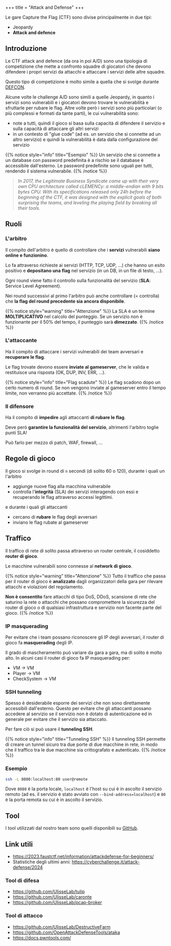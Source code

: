 +++
title = "Attack and Defense"
+++

Le gare Capture the Flag (CTF) sono divise principalmente in due tipi:

- Jeopardy
- **Attack and defence**

## Introduzione

Le CTF attack and defence (da ora in poi A/D) sono una tipologia di competizione che mette a confronto squadre di giocatori che devono difendere i propri servizi da attacchi e attaccare i servizi delle altre squadre.

Questo tipo di competizione è molto simile a quella che si svolge durante [DEFCON].

[DEFCON]: https://en.wikipedia.org/wiki/DEF_CON#Capture_the_flag

Alcune volte le challenge A/D sono simili a quelle Jeopardy, in quanto i servizi sono vulnerabili e i giocatori devono trovare le vulnerabilità e sfruttarle per rubare le flag. Altre volte però i servizi sono più particolari (o più complessi e formati da tante parti), le cui vulnerabilità sono:

- note a tutti, quindi il gioco si basa sulla capacità di difendere il servizio e sulla capacità di attaccare gli altri servizi
- in un contesto di "glue code" (ad es. un servizio che si connette ad un altro servizio) e quindi la vulnerabilità è data dalla configurazione del servizio

{{% notice style="info" title="Esempio" %}}
Un servizio che si connette a un database con password predefinita è a rischio se il database è accessibile dall'esterno. Le password predefinite sono uguali per tutti, rendendo il sistema vulnerabile.
{{% /notice %}}

> _In 2017, the Legitimate Business Syndicate came up with their very own CPU architecture called cLEMENCy: a middle-endian with 9 bits bytes CPU. With its specifications released only 24h before the beginning of the CTF, it was designed with the explicit goals of both surprising the teams, and leveling the playing field by breaking all their tools._

## Ruoli

### L'arbitro

Il compito dell'arbitro è quello di controllare che i **servizi** vulnerabili **siano online e funzionino**.

Lo fa attraverso richieste ai servizi (HTTP, TCP, UDP, ...) che hanno un esito positivo e **depositano una flag** nel servizio (in un DB, in un file di testo, ...).

Ogni round viene fatto il controllo sulla funzionalità del servizio (**SLA**: Service Level Agreement).

Nei round successivi al primo l'arbitro può anche controllare (= controlla) che **la flag del round precedente sia ancora disponibile**.

{{% notice style="warning" title="Attenzione" %}}
La SLA è un termine **MOLTIPLICATIVO** nel calcolo del punteggio. Se un servizio non è funzionante per il 50% del tempo, il punteggio sarà **dimezzato**.
{{% /notice %}}

### L'attaccante

Ha il compito di attaccare i servizi vulnerabili dei team avversari e **recuperare le flag**.

Le flag trovate devono essere **inviate al gameserver**, che le valida e restituisce una risposta (OK, DUP, INV, ERR, ...).

{{% notice style="info" title="Flag scadute" %}}
Le flag scadono dopo un certo numero di round. Se non vengono inviate al gameserver entro il tempo limite, non verranno più accettate.
{{% /notice %}}

### Il difensore

Ha il compito di **impedire** agli attaccanti **di rubare le flag**.

Deve però **garantire la funzionalità del servizio**, altrimenti l'arbitro toglie punti SLA!

Può farlo per mezzo di patch, WAF, firewall, ...

## Regole di gioco

Il gioco si svolge in round di `n` secondi (di solito 60 o 120), durante i quali un l'arbitro

- aggiunge nuove flag alla macchina vulnerabile
- controlla l'**integrità** (SLA) dei servizi interagendo con essi e recuperando le flag attraverso accessi legittimi.

e durante i quali gli attaccanti

- cercano di **rubare** le flag degli avversari
- inviano le flag rubate al gameserver

## Traffico

Il traffico di rete di solito passa attraverso un router centrale, il cosiddetto **router di gioco**.

Le macchine vulnerabili sono connesse al **network di gioco**.

{{% notice style="warning" title="Attenzione" %}}
Tutto il traffico che passa per il router di gioco è **analizzato** dagli organizzatori della gara per rilevare attacchi e violazioni del regolamento.

**Non è consentito** fare attacchi di tipo DoS, DDoS, scansione di rete che saturino la rete o attacchi che possano compromettere la sicurezza del router di gioco o di qualsiasi infrastruttura e servizio non facente parte del gioco.
{{% /notice %}}

### IP masquerading

Per evitare che i team possano riconoscere gli IP degli avversari, il router di gioco fa **masquerading** degli IP.

Il grado di mascheramento può variare da gara a gara, ma di solito è molto alto. In alcuni casi il router di gioco fa IP masquerading per:

- VM -> VM
- Player -> VM
- CheckSystem -> VM

### SSH tunneling

Spesso è desiderabile esporre dei servizi che non sono direttamente accessibili dall'esterno. Questo per evitare che gli attaccanti possano accedere al servizio se il servizio non è dotato di autenticazione ed in generale per evitare che il servizio sia attaccato.

Per fare ciò si può usare il **tunneling SSH**.

{{% notice style="info" title="Tunneling SSH" %}}
Il tunneling SSH permette di creare un tunnel sicuro tra due porte di due macchine in rete, in modo che il traffico tra le due macchine sia crittografato e autenticato.
{{% /notice %}}

### Esempio

```bash
ssh -L 8080:localhost:80 user@remote
```

Dove `8080` è la porta locale, `localhost` è l'host su cui è in ascolto il servizio remoto (ad es. il servizio è stato avviato con `--bind-address=localhost`) e `80` è la porta remota su cui è in ascolto il servizio.

## Tool

I tool utilizzati dal nostro team sono quelli disponibili su [GitHub](https://github.com/UlisseLab).

## Link utili

- <https://2023.faustctf.net/information/attackdefense-for-beginners/>
- Statistiche degli ultimi anni: <https://cyberchallenge.it/attack-defense/2024>

### Tool di difesa

- <https://github.com/UlisseLab/tulip>
- <https://github.com/UlisseLab/caronte>
- <https://github.com/UlisseLab/pcap-broker>

### Tool di attacco

- <https://github.com/UlisseLab/DestructiveFarm>
- <https://github.com/OpenAttackDefenseTools/ataka>
- <https://docs.pwntools.com/>
